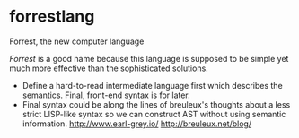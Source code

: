 # forrestlang
Forrest, the new computer language

*Forrest* is a good name because this language is supposed to be simple yet much more effective than the sophisticated solutions.

- Define a hard-to-read intermediate language first which describes the semantics. Final, front-end syntax is for later.
- Final syntax could be along the lines of breuleux's thoughts about a less strict LISP-like syntax so we can construct AST without using semantic information.
  http://www.earl-grey.io/
  http://breuleux.net/blog/
  
